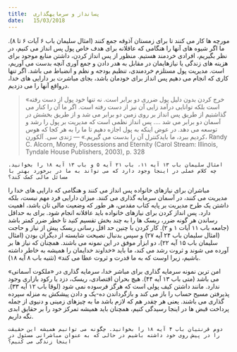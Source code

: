 ```yaml
---
title:  پسانداز و سرمایهگذاری
date:   15/03/2018
---
```


مورچه ها کار می کنند تا برای زمستان آذوقه جمع کنند (امثال سلیمان باب ۶ آیات ۶ تا ۸). ما اگر شیوه های آنها را هنگامی که عاقلانه برای هدف خاص پول پس انداز می کنیم، در نظر بگیریم، افرادی خردمند هستیم. منظور از پس انداز کردن، داشتن منابع موجود برای هزینه های زندگی یا نیازهایمان در مقابل به هدر دادن و جمع آوری آنچه بدست می آوریم، است. مدیریت پول مستلزم خردمندی، تنظیم بودجه و نظم و انضباط می باشد. اگر تنها کاری که انجام می دهیم پس انداز برای خودمان باشد، بجای مباشرت بر دارایی های خدا، درواقع آنها را می دزدیم.

> <p></p>
> «خرج کردن بدون دلیل پول ضرری دو برابر است. نه تنها خود پول از دست رفته است بلکه توانایی درآمد زایی آن نیز از دست رفته است. اگر ما آن را کنار می گذاشتیم از طریق پس انداز بر روی زمین دو برابر می شد و از طریق بخشش در آسمان دو برابر می شد .... پس انداز نظمی است که مدیریت بر پول را رشد و توسعه می دهد. در عوض اینکه به پول اجازه دهیم تا ما را به هر کجا که هوس کردیم ببرد، ما بایدکنترل آن را بدست می گیریم.» — رَندی سی. آلکورن، Randy C. Alcorn, Money, Possessions and Eternity (Carol Stream: Illinois, Tyndale House Publishers, 2003), p. 328

`امثال سلیمان باب ۱۳ آیه ۱۱، باب ۲۱ آیه ۵ و باب ۱۳ آیه ۱۸ را بخوانید. چه کلام عملی در اینجا وجود دارد که می تواند به ما در برخورد بهتر با مسائل مالی کمک کند؟`

مباشران برای نیازهای خانواده پس انداز می کنند و هنگامی که دارایی های خدا را مدیریت می کنند، در آسمان سرمایه گذاری می کنند. میزان دارایی فرد مهم نیست، بلکه داشتن یک طرح مدیریت بر پایه کتاب مقدس، هر طور که وضعیت مالی تان باشد، اهمیت دارد. پس انداز کردن برای نیازهای خانواده باید عاقلانه انجام شود. برای به حداقل رساندن هر گونه ضرر، ریسک ها را به چند بخش تقسیم کنید تا خطر ضرر کمتر باشد (جامعه باب ۱۱ آیات ۱ و ۲). کار کردن با چنین حد اقل رسانی ریسک پیش از نیاز و حاجت (امثال سلیمان باب ۲۴ آیه ۲۷) و سپس بدنبال نصیحت شایسته از دیگران بودن (امثال سلیمان باب ۱۵ آیه ۲۲)، دو ابزار موفق در این نمونه می باشند. همچنان که نیاز ها بر آورده می شوند و ثروت رشد می کند، ما باید «خداوند خدایمان را همیشه به خاطر داشته باشیم، زیرا اوست که به ما قدرت و ثروت عطا می کند» (تثنیه باب ۸ آیه ۱۸).

امن ترین نمونه سرمایه گذاری برای مباشر خدا، سرمایه گذاری در «ملکوت آسمانی» می باشد (متی باب ۱۳ آیه ۴۴). هیچ بحران اقتصادی، ریسک، دزد یا رکود بازاری وجود ندارد. مانند داشتن کیف پولی است که هرگز فرسوده نمی شود (لوقا باب ۱۲ آیه ۳۳). پذیرفتن مسیح حساب را باز می کند و بازگرداندن ده-یک و دادن پیشکش به منزله سپرده گذاری می باشند. یعنی هر چقدر هم که لازم باشد ما به چیزهای زمینی و دنیوی از جمله پرداخت قبض ها در اینجا رسیدگی کنیم، همچنان باید همیشه تمرکز خود را بر حقایق ابدی نگه داریم.

`دوم قرنتیان باب ۴ آیه ۱۸ را بخوانید. چگونه می توانیم همیشه این حقیقت را در پیش روی خود داشته باشیم در حالی که به عنوان مباشرانی مسئول در اینجا زندگی می کنیم؟`
